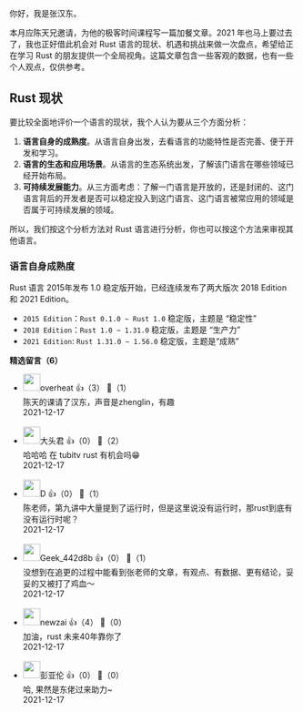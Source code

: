 你好，我是张汉东。

本月应陈天兄邀请，为他的极客时间课程写一篇加餐文章。2021 年也马上要过去了，我也正好借此机会对 Rust 语言的现状、机遇和挑战来做一次盘点，希望给正在学习 Rust 的朋友提供一个全局视角。这篇文章包含一些客观的数据，也有一些个人观点，仅供参考。

## Rust 现状

要比较全面地评价一个语言的现状，我个人认为要从三个方面分析：

1. **语言自身的成熟度**。从语言自身出发，去看语言的功能特性是否完善、便于开发和学习。
2. **语言的生态和应用场景**。从语言的生态系统出发，了解该门语言在哪些领域已经开始布局。
3. **可持续发展能力**。从三方面考虑：了解一门语言是开放的，还是封闭的、这门语言背后的开发者是否可以稳定投入到这门语言、这门语言被常应用的领域是否属于可持续发展的领域。

所以，我们按这个分析方法对 Rust 语言进行分析，你也可以按这个方法来审视其他语言。

### 语言自身成熟度

Rust 语言 2015年发布 1.0 稳定版开始，已经连续发布了两大版次 2018 Edition 和 2021 Edition。

- `2015 Edition`：`Rust 0.1.0 ~ Rust 1.0` 稳定版，主题是 “稳定性”
- `2018 Edition`：`Rust 1.0 ~ 1.31.0` 稳定版，主题是 “生产力”
- `2021 Edition`: `Rust 1.31.0 ~ 1.56.0` 稳定版，主题是“成熟”
<div><strong>精选留言（6）</strong></div><ul>
<li><img src="https://static001.geekbang.org/account/avatar/00/28/d3/ef/b3b88181.jpg" width="30px"><span>overheat</span> 👍（3） 💬（1）<div>陈天的课请了汉东，声音是zhenglin，有趣</div>2021-12-17</li><br/><li><img src="https://static001.geekbang.org/account/avatar/00/10/4f/bb/a567f546.jpg" width="30px"><span>大头君</span> 👍（0） 💬（2）<div>哈哈哈 在 tubitv rust 有机会吗😁</div>2021-12-17</li><br/><li><img src="https://static001.geekbang.org/account/avatar/00/0f/ae/0c/f39f847a.jpg" width="30px"><span>D</span> 👍（0） 💬（1）<div>陈老师，第九讲中大量提到了运行时，但是这里说没有运行时，那rust到底有没有运行时呢？</div>2021-12-17</li><br/><li><img src="" width="30px"><span>Geek_442d8b</span> 👍（0） 💬（1）<div>没想到在追更的过程中能看到张老师的文章，有观点、有数据、更有结论，妥妥的又被打了鸡血～</div>2021-12-17</li><br/><li><img src="https://static001.geekbang.org/account/avatar/00/10/d2/1f/2ef2514b.jpg" width="30px"><span>newzai</span> 👍（4） 💬（0）<div>加油，rust  未来40年靠你了</div>2021-12-17</li><br/><li><img src="https://static001.geekbang.org/account/avatar/00/25/02/22/19585900.jpg" width="30px"><span>彭亚伦</span> 👍（0） 💬（0）<div>哈, 果然是东佬过来助力~</div>2021-12-17</li><br/>
</ul>